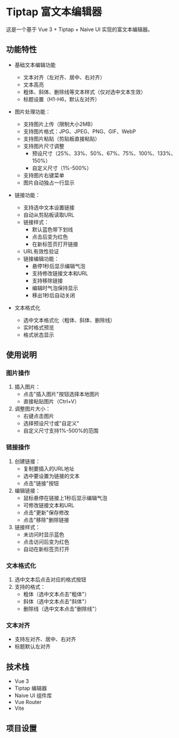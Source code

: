 # Tiptap 富文本编辑器

这是一个基于 Vue 3 + Tiptap + Naive UI 实现的富文本编辑器。

## 功能特性

- 基础文本编辑功能
  - 文本对齐（左对齐、居中、右对齐）
  - 文本高亮
  - 粗体、斜体、删除线等文本样式（仅对选中文本生效）
  - 标题设置（H1-H6，默认左对齐）

- 图片处理功能：
  - 支持图片上传（限制大小2MB）
  - 支持图片格式：JPG、JPEG、PNG、GIF、WebP
  - 支持图片粘贴（剪贴板直接粘贴）
  - 支持图片尺寸调整
    - 预设尺寸（25%、33%、50%、67%、75%、100%、133%、150%）
    - 自定义尺寸（1%-500%）
  - 支持图片右键菜单
  - 图片自动独占一行显示

- 链接功能：
  - 支持选中文本设置链接
  - 自动从剪贴板读取URL
  - 链接样式：
    - 默认蓝色带下划线
    - 点击后变为红色
    - 在新标签页打开链接
  - URL有效性验证
  - 链接编辑功能：
    - 悬停1秒后显示编辑气泡
    - 支持修改链接文本和URL
    - 支持移除链接
    - 编辑时气泡保持显示
    - 移出1秒后自动关闭

- 文本格式化
  - 选中文本格式化（粗体、斜体、删除线）
  - 实时格式预览
  - 格式状态显示

## 使用说明

### 图片操作
1. 插入图片：
   - 点击"插入图片"按钮选择本地图片
   - 直接粘贴图片（Ctrl+V）
2. 调整图片大小：
   - 右键点击图片
   - 选择预设尺寸或"自定义"
   - 自定义尺寸支持1%-500%的范围

### 链接操作
1. 创建链接：
   - 复制要插入的URL地址
   - 选中要设置为链接的文本
   - 点击"链接"按钮
2. 编辑链接：
   - 鼠标悬停在链接上1秒后显示编辑气泡
   - 可修改链接文本和URL
   - 点击"更新"保存修改
   - 点击"移除"删除链接
3. 链接样式：
   - 未访问时显示蓝色
   - 点击访问后变为红色
   - 自动在新标签页打开

### 文本格式化
1. 选中文本后点击对应的格式按钮
2. 支持的格式：
   - 粗体（选中文本点击"粗体"）
   - 斜体（选中文本点击"斜体"）
   - 删除线（选中文本点击"删除线"）

### 文本对齐
- 支持左对齐、居中、右对齐
- 标题默认左对齐

## 技术栈

- Vue 3
- Tiptap 编辑器
- Naive UI 组件库
- Vue Router
- Vite

## 项目设置